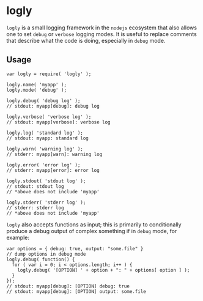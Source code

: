 logly
====

`logly` is a small logging framework in the `nodejs` ecosystem that also allows one to set `debug` or `verbose` logging modes. 
It is useful to replace comments that describe what the code is doing, especially in `debug` mode.

Usage
----

    var logly = require( 'logly' );
    
    logly.name( 'myapp' );
    logly.mode( 'debug' );

    logly.debug( 'debug log' );
    // stdout: myapp[debug]: debug log

    logly.verbose( 'verbose log' );
    // stdout: myapp[verbose]: verbose log

    logly.log( 'standard log' );
    // stdout: myapp: standard log

    logly.warn( 'warning log' );
    // stderr: myapp[warn]: warning log

    logly.error( 'error log' );
    // stderr: myapp[error]: error log
    
    logly.stdout( 'stdout log' );
    // stdout: stdout log
    // *above does not include 'myapp'
    
    logly.stderr( 'stderr log' );
    // stderr: stderr log
    // *above does not include 'myapp'

`logly` also accepts functions as input; this is primarily to conditionally produce a debug output of complex something if in `debug` mode, for example:

    var options = { debug: true, output: "some.file" }
    // dump options in debug mode
    logly.debug( function() {
      for ( var i = 0; i < options.length; i++ ) {
        logly.debug( '[OPTION] ' + option + ": " + options[ option ] );
      }
    });
    // stdout: myapp[debug]: [OPTION] debug: true
    // stdout: myapp[debug]: [OPTION] output: some.file